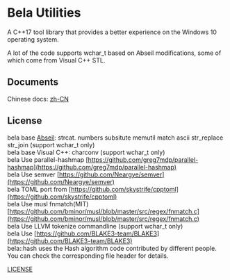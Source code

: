 # Bela Utilities

A C++17 tool library that provides a better experience on the Windows 10 operating system.

A lot of the code supports wchar_t based on Abseil modifications, some of which come from Visual C++ STL.

## Documents

Chinese docs: [zh-CN](./docs/zh-CN/)

## License

bela base [Abseil](https://github.com/abseil/abseil-cpp): strcat. numbers subsitute memutil match ascii str_replace str_join (support wchar_t only)  
bela base Visual C++: charconv (support wchar_t only)  
bela Use parallel-hashmap [https://github.com/greg7mdp/parallel-hashmap](https://github.com/greg7mdp/parallel-hashmap)  
bela Use semver [https://github.com/Neargye/semver](https://github.com/Neargye/semver)  
bela TOML port from [https://github.com/skystrife/cpptoml](https://github.com/skystrife/cpptoml)  
bela Use musl fnmatch(MIT) [https://github.com/bminor/musl/blob/master/src/regex/fnmatch.c](https://github.com/bminor/musl/blob/master/src/regex/fnmatch.c)  
bela Use LLVM tokenize commandline (support wchar_t only)  
bela Use [https://github.com/BLAKE3-team/BLAKE3](https://github.com/BLAKE3-team/BLAKE3)  
bela::hash uses the Hash algorithm code contributed by different people. You can check the corresponding file header for details.

[LICENSE](./LICENSE)